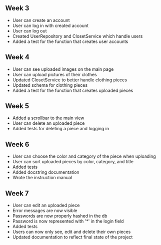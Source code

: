 ## Week 3

- User can create an account
- User can log in with created account
- User can log out
- Created UserRepository and ClosetService which handle users
- Added a test for the function that creates user accounts

## Week 4
- User can see uploaded images on the main page
- User can upload pictures of their clothes
- Updated ClosetService to better handle clothing pieces
- Updated schema for clothing pieces
- Added a test for the function that creates uploaded pieces

## Week 5
- Added a scrollbar to the main view
- User can delete an uploaded piece
- Added tests for deleting a piece and logging in

## Week 6
- User can choose the color and category of the piece when uploading
- User can sort uploaded pieces by color, category, and title
- Added tests
- Added docstring documentation
- Wrote the instruction manual

## Week 7
- User can edit an uploaded piece
- Error messages are now visible
- Passwords are now properly hashed in the db
- Password is now represented with '*' in the login field
- Added tests
- Users can now only see, edit and delete their own pieces
- Updated documentation to reflect final state of the project
